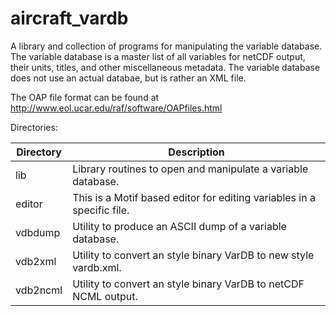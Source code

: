 # aircraft_vardb
A library and collection of programs for manipulating the variable database.  The variable database is a master list of all variables for netCDF output, their units, titles, and other miscellaneous metadata.
The variable database does not use an actual databae, but is rather an XML file.

The OAP file format can be found at http://www.eol.ucar.edu/raf/software/OAPfiles.html

Directories:

| Directory | Description |
| ----------- | ----------------------------------------------------------------------------------------- |
| lib | Library routines to open and manipulate a variable database. |
| editor | This is a Motif based editor for editing variables in a specific file. |
| vdbdump | Utility to produce an ASCII dump of a variable database. |
| vdb2xml | Utility to convert an style binary VarDB to new style vardb.xml. |
| vdb2ncml | Utility to convert an style binary VarDB to netCDF NCML output. |
